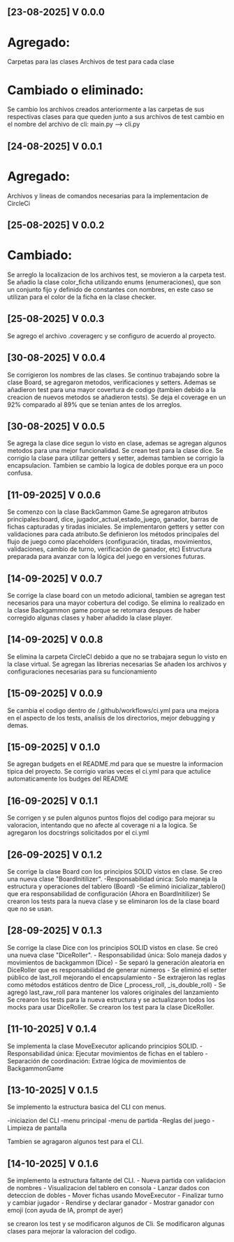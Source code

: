 ## [23-08-2025] V 0.0.0
# Agregado:
Carpetas para las clases
Archivos de test para cada clase
# Cambiado o eliminado:
Se cambio los archivos creados anteriormente a las carpetas de sus respectivas clases para que queden junto a sus archivos de test
cambio en el nombre del archivo de cli: main.py --> cli.py

## [24-08-2025] V 0.0.1
# Agregado:
Archivos y lineas de comandos necesarias para la implementacion de CircleCi

## [25-08-2025] V 0.0.2
# Cambiado: 
Se arreglo la localizacion de los archivos test, se movieron a la carpeta test.
Se añadio la clase color_ficha utilizando enums (enumeraciones), que son un conjunto fijo y definido de constantes con nombres, en este caso se utilizan para el color de la ficha en la clase checker. 

## [25-08-2025] V 0.0.3
Se agrego el archivo .coveragerc y se configuro de acuerdo al proyecto.

## [30-08-2025] V 0.0.4
Se corrigieron los nombres de las clases. Se continuo trabajando sobre la clase Board, se agregaron metodos, verificaciones y setters. Ademas se añadieron test para una mayor covertura de codigo (tambien debido a la creacion de nuevos metodos se añadieron tests).
Se deja el coverage en un 92% comparado al 89% que se tenian antes de los arreglos.

## [30-08-2025] V 0.0.5
Se agrega la clase dice segun lo visto en clase, ademas se agregan algunos metodos para una mejor funcionalidad.
Se crean test para la clase dice.
Se corrigio la clase para utilizar getters y setter, ademas tambien se corrigio la encapsulacion. Tambien se cambio la logica de dobles porque era un poco confusa.

## [11-09-2025] V 0.0.6
Se comenzo con la clase BackGammon Game.Se agregaron atributos principales:board, dice, jugador_actual,estado_juego, ganador, barras de fichas capturadas y tiradas iniciales. Se implementaron getters y setter con validaciones para cada atributo.Se definieron los métodos principales del flujo de juego como placeholders (configuración, tiradas, movimientos, validaciones, cambio de turno, verificación de ganador, etc)
Estructura preparada para avanzar con la lógica del juego en versiones futuras.

## [14-09-2025] V 0.0.7
Se corrige la clase board con un metodo adicional, tambien se agregan test necesarios para una mayor cobertura del codigo. Se elimina lo realizado en la clase Backgammon game porque se retomara despues de haber corregido algunas clases y haber añadido la clase player.
## [14-09-2025] V 0.0.8
Se elimina la carpeta CircleCI debido a que no se trabajara segun lo visto en la clase virtual. 
Se agregan las librerias necesarias
Se añaden los archivos y configuraciones necesarias para su funcionamiento

## [15-09-2025] V 0.0.9
Se cambia el codigo dentro de /.github/workflows/ci.yml para una mejora en el aspecto de los tests, analisis de los directorios, mejor debugging y demas.
## [15-09-2025] V 0.1.0
Se agregan budgets en el README.md para que se muestre la informacion tipica del proyecto.
Se corrigio varias veces el ci.yml para que actulice automaticamente los budges del README

## [16-09-2025] V 0.1.1
Se corrigen y se pulen algunos puntos flojos del codigo para mejorar su valoracion, intentando que no afecte al coverage ni a la logica.
Se agregaron los docstrings solicitados por el ci.yml

## [26-09-2025] V 0.1.2
Se corrige la clase Board con los principios SOLID vistos en clase. Se creo una nueva clase "BoardInitilizer".
    -Responsabilidad única: Solo maneja la estructura y operaciones del tablero (Board)
    -Se eliminó inicializar_tablero() que era responsabilidad de configuración (Ahora en BoardInitilizer)
Se crearon los tests para la nueva clase y se eliminaron los de la clase board que no se usan.
## [28-09-2025] V 0.1.3
Se corrige la clase Dice con los principios SOLID vistos en clase. Se creó una nueva clase "DiceRoller".
    - Responsabilidad única: Solo maneja dados y movimientos de backgammon (Dice)
    - Se separó la generación aleatoria en DiceRoller que es responsabilidad de generar números
    - Se eliminó el setter público de last_roll mejorando el encapsulamiento
    - Se extrajeron las reglas como métodos estáticos dentro de Dice (_process_roll, _is_double_roll)
    - Se agregó last_raw_roll para mantener los valores originales del lanzamiento
Se crearon los tests para la nueva estructura y se actualizaron todos los mocks para usar DiceRoller.
Se crearon los test para la clase DiceRoller.
## [11-10-2025] V 0.1.4
Se implementa la clase MoveExecutor aplicando principios SOLID.
    - Responsabilidad única: Ejecutar movimientos de fichas en el tablero
    - Separación de coordinación: Extrae lógica de movimientos de BackgammonGame
## [13-10-2025] V 0.1.5
Se implemento la estructura basica del CLI con menus.

-iniciazion del CLI 
-menu principal
-menu de partida
-Reglas del juego
-Limpieza de pantalla

Tambien se agragaron algunos test para el CLI.
## [14-10-2025] V 0.1.6
Se implemento la estructura faltante del CLI.
    - Nueva partida con validacion de nombres
    - Visualizacion del tablero en consola
    - Lanzar dados con deteccion de dobles
    - Mover fichas usando MoveExecutor
    - Finalizar turno y cambiar jugador
    - Rendirse y declarar ganador
    - Mostrar ganador con emoji (con ayuda de IA, prompt de ayer)

se crearon los test y se modificaron algunos de Cli.
Se modificaron algunas clases para mejorar la valoracion del codigo.